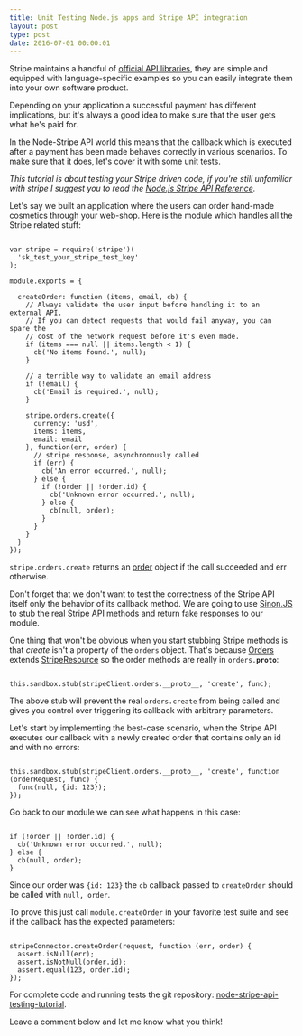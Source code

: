 ```yaml
---
title: Unit Testing Node.js apps and Stripe API integration
layout: post
type: post
date: 2016-07-01 00:00:01
---
```


Stripe maintains a handful of [official API libraries](https://stripe.com/docs/libraries/),
they are simple and equipped with language-specific examples so you can easily integrate them
into your own software product.

Depending on your application a successful payment has different implications, but it's always a
good idea to make sure that the user gets what he's paid for.

In the Node-Stripe API world this means that the callback which is executed after a payment
has been made behaves correctly in various scenarios. To make sure that it does, let's
cover it with some unit tests.

_This tutorial is about testing your Stripe driven code, if you're still unfamiliar with stripe
I suggest you to read the [Node.js Stripe API Reference](https://stripe.com/docs/api/node#intro)._

Let's say we built an application where the users can order hand-made cosmetics through your web-shop.
Here is the module which handles all the Stripe related stuff:

<pre><code class="hljs javascript">
var stripe = require('stripe')(
  'sk_test_your_stripe_test_key'
);

module.exports = {

  createOrder: function (items, email, cb) {
    // Always validate the user input before handling it to an external API.
    // If you can detect requests that would fail anyway, you can spare the
    // cost of the network request before it's even made.
    if (items === null || items.length < 1) {
      cb('No items found.', null);
    }

    // a terrible way to validate an email address
    if (!email) {
      cb('Email is required.', null);
    }

    stripe.orders.create({
      currency: 'usd',
      items: items,
      email: email
    }, function(err, order) {
      // stripe response, asynchronously called
      if (err) {
        cb('An error occurred.', null);
      } else {
        if (!order || !order.id) {
          cb('Unknown error occurred.', null);
        } else {
          cb(null, order);
        }
      }
    }
  }
});
</code></pre>

<code>stripe.orders.create</code> returns an [order](https://stripe.com/docs/api#order_return_object)
object if the call succeeded and err otherwise.

Don't forget that we don't want to test the correctness of the Stripe API itself only the behavior of
its callback method. We are going to use [Sinon.JS](http://sinonjs.org) to stub the real Stripe API methods
and return fake responses to our module.

One thing that won't be obvious when you start stubbing Stripe methods is that _create_ isn't
a property of the <code>orders</code> object. That's because
[Orders](https://github.com/stripe/stripe-node/blob/master/lib/resources/Orders.js)
extends
[StripeResource](https://github.com/stripe/stripe-node/blob/master/lib/StripeResource.js) so the order
methods are really in <code>orders.__proto__</code>:

<pre><code class="hljs javascript">
this.sandbox.stub(stripeClient.orders.__proto__, 'create', func);
</code></pre>

The above stub will prevent the real <code>orders.create</code> from being called
and gives you control over triggering its callback with arbitrary parameters.

Let's start by implementing the best-case scenario, when the Stripe API executes our callback with a newly
created order that contains only an id and with no errors:

<pre><code class="hljs javascript">
this.sandbox.stub(stripeClient.orders.__proto__, 'create', function (orderRequest, func) {
  func(null, {id: 123});
});
</code></pre>

Go back to our module we can see what happens in this case:

<pre><code class="hljs javascript">
if (!order || !order.id) {
  cb('Unknown error occurred.', null);
} else {
  cb(null, order);
}
</code></pre>

Since our order was <code>{id: 123}</code> the <code>cb</code> callback passed to <code>createOrder</code>
should be called with <code>null, order</code>.

To prove this just call <code>module.createOrder</code> in your favorite test suite and see if the callback
has the expected parameters:

<pre><code class="hljs javascript">
stripeConnector.createOrder(request, function (err, order) {
  assert.isNull(err);
  assert.isNotNull(order.id);
  assert.equal(123, order.id);
});
</code></pre>

For complete code and running tests the git repository:
[node-stripe-api-testing-tutorial](https://github.com/akoskm/node-stripe-api-testing-tutorial).

Leave a comment below and let me know what you think!